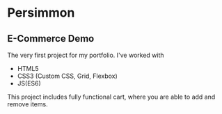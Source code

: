 # Persimmon 
## E-Commerce Demo
The very first project for my portfolio.
I've worked with
- HTML5 
- CSS3 (Custom CSS, Grid, Flexbox) 
- JS(ES6)

This project includes fully functional cart, where you are able to add and remove items.
